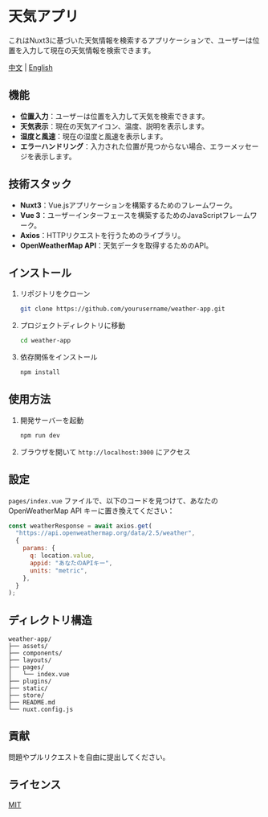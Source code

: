 # 天気アプリ

これはNuxt3に基づいた天気情報を検索するアプリケーションで、ユーザーは位置を入力して現在の天気情報を検索できます。

[中文](README.md) | [English](README_EN.md)

## 機能

- **位置入力**：ユーザーは位置を入力して天気を検索できます。
- **天気表示**：現在の天気アイコン、温度、説明を表示します。
- **湿度と風速**：現在の湿度と風速を表示します。
- **エラーハンドリング**：入力された位置が見つからない場合、エラーメッセージを表示します。

## 技術スタック

- **Nuxt3**：Vue.jsアプリケーションを構築するためのフレームワーク。
- **Vue 3**：ユーザーインターフェースを構築するためのJavaScriptフレームワーク。
- **Axios**：HTTPリクエストを行うためのライブラリ。
- **OpenWeatherMap API**：天気データを取得するためのAPI。

## インストール

1. リポジトリをクローン

    ```bash
    git clone https://github.com/yourusername/weather-app.git
    ```

2. プロジェクトディレクトリに移動

    ```bash
    cd weather-app
    ```

3. 依存関係をインストール

    ```bash
    npm install
    ```

## 使用方法

1. 開発サーバーを起動

    ```bash
    npm run dev
    ```

2. ブラウザを開いて `http://localhost:3000` にアクセス

## 設定

`pages/index.vue` ファイルで、以下のコードを見つけて、あなたの OpenWeatherMap API キーに置き換えてください：

```javascript
const weatherResponse = await axios.get(
  "https://api.openweathermap.org/data/2.5/weather",
  {
    params: {
      q: location.value,
      appid: "あなたのAPIキー",
      units: "metric",
    },
  }
);
```

## ディレクトリ構造

```plaintext
weather-app/
├── assets/
├── components/
├── layouts/
├── pages/
│   └── index.vue
├── plugins/
├── static/
├── store/
├── README.md
└── nuxt.config.js
```

## 貢献

問題やプルリクエストを自由に提出してください。

## ライセンス

[MIT](LICENSE)